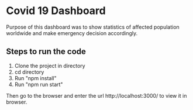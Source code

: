 # Covid 19 Dashboard
Purpose of this dashboard was to show statistics of affected population worldwide and make emergency decision accordingly.

## Steps to run the code

1. Clone the project in directory
2. cd directory
3. Run "npm install"
4. Run "npm run start"

Then go to the browser and enter the url <a>http://localhost:3000/</a> to view it in browser.

